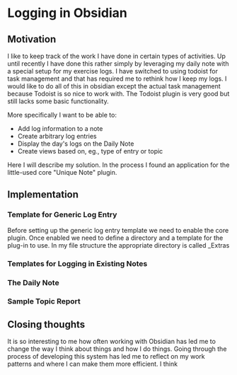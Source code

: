 # Logging in Obsidian

## Motivation
I like to keep track of the work I have done in certain types of activities. Up until recently I have done this rather simply by leveraging my daily note with a special setup for my exercise logs. I have switched to using todoist for task management and that has required me to rethink how I keep my logs. I would like to do all of this in obsidian except the actual task management because Todoist is so nice to work with. The Todoist plugin is very good but still lacks some basic functionality.

More specifically I want to be able to:
- Add log information to a note
- Create arbitrary log entries 
- Display the day's logs on the Daily Note 
- Create views based on, eg., type of entry or topic

Here I will describe my solution. In the process I found an application for the little-used core "Unique Note" plugin.

## Implementation

### Template for Generic Log Entry

Before setting up the generic log entry template we need to enable the core plugin. Once enabled we need to define a directory and a template for the plug-in to use. In my file structure the appropriate directory is called _Extras


### Templates for Logging in Existing Notes

### The Daily Note

### Sample Topic Report

## Closing thoughts

It is so interesting to me how often working with Obsidian has led me to change the way I think about things and how I do things. Going through the process of developing this system has led me to reflect on my work patterns and where I can make them more efficient. I think 
